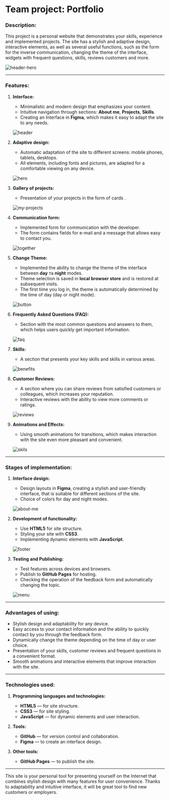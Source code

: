 # Team project: Portfolio

### Description:

This project is a personal website that demonstrates your skills, experience and
implemented projects. The site has a stylish and adaptive design, interactive
elements, as well as several useful functions, such as the form for the inverse
communication, changing the theme of the interface, widgets with frequent
questions, skills, reviews customers and more.

![header-hero](./src/img/readme/header-hero.png)

---

### Features:

1. **Interface:**

   - Minimalistic and modern design that emphasizes your content.
   - Intuitive navigation through sections: **About me**, **Projects**,
     **Skills**.
   - Creating an Interface in **Figma**, which makes it easy to adapt the site
     to any needs.

   ![header](./src/img/readme/header.png)

2. **Adaptive design:**

   - Automatic adaptation of the site to different screens: mobile phones,
     tablets, desktops.
   - All elements, including fonts and pictures, are adapted for a comfortable
     viewing on any device.

   ![hero](./src/img/readme/hero.png)

3. **Gallery of projects:**

   - Presentation of your projects in the form of cards .

   ![my-projects](./src/img/readme/my-projects.png)

4. **Communication form:**

   - Implemented form for communication with the developer.
   - The form contains fields for e-mail and a message that allows easy to
     contact you.

   ![together](./src/img/readme/together.png)

5. **Change Theme:**

   - Implemented the ability to change the theme of the interface between
     **day** та **night** modes.
   - Theme selection is saved in **local browser store** and is restored at
     subsequent visits.
   - The first time you log in, the theme is automatically determined by the
     time of day (day or night mode).

   ![button](./src/img/readme/button.png)

6. **Frequently Asked Questions (FAQ):**

   - Section with the most common questions and answers to them, which helps
     users quickly get important information.

   ![faq](./src/img/readme/faq.png)

7. **Skills:**

   - A section that presents your key skills and skills in various areas.

   ![benefits](./src/img/readme/benefits.png)

8. **Customer Reviews:**

   - A section where you can share reviews from satisfied customers or
     colleagues, which increases your reputation.
   - Interactive reviews with the ability to view more comments or ratings.

   ![reviews](./src/img/readme/reviews.png)

9. **Animations and Effects:**

   - Using smooth animations for transitions, which makes interaction with the
     site even more pleasant and convenient.

   ![skils](./src/img/readme/skills.png)

---

### Stages of implementation:

1. **Interface design:**

   - Design layouts in **Figma**, creating a stylish and user-friendly
     interface, that is suitable for different sections of the site.
   - Choice of colors for day and night modes.

   ![about-me](./src/img/readme/about-me.png)

2. **Development of functionality:**

   - Use **HTML5** for site structure.
   - Styling your site with **CSS3**.
   - Implementing dynamic elements with **JavaScript**.

   ![footer](./src/img/readme/footer.png)

3. **Testing and Publishing:**

   - Test features across devices and browsers.
   - Publish to **GitHub Pages** for hosting.
   - Checking the operation of the feedback form and automatically changing the
     topic.

   ![menu](./src/img/readme/menu.png)

---

### Advantages of using:

- Stylish design and adaptability for any device.
- Easy access to your contact information and the ability to quickly contact by
  you through the feedback form.
- Dynamically change the theme depending on the time of day or user choice.
- Presentation of your skills, customer reviews and frequent questions in a
  convenient format.
- Smooth animations and interactive elements that improve interaction with the
  site.

---

### Technologies used:

1. **Programming languages and technologies:**

   - **HTML5** — for site structure.
   - **CSS3** — for site styling.
   - **JavaScript** — for dynamic elements and user interaction.

2. **Tools:**

   - **GitHub** — for version control and collaboration.
   - **Figma** — to create an interface design.

3. **Other tools:**
   - **GitHub Pages** — to publish the site.

---

This site is your personal tool for presenting yourself on the Internet that
combines stylish design with many features for user convenience. Thanks to
adaptability and intuitive interface, it will be great tool to find new
customers or employers.
